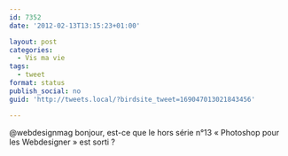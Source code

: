 ```yaml
---
id: 7352
date: '2012-02-13T13:15:23+01:00'

layout: post
categories:
  - Vis ma vie
tags:
  - tweet
format: status
publish_social: no
guid: 'http://tweets.local/?birdsite_tweet=169047013021843456'

---
```


@webdesignmag bonjour, est-ce que le hors série n°13 « Photoshop pour les Webdesigner » est sorti ?